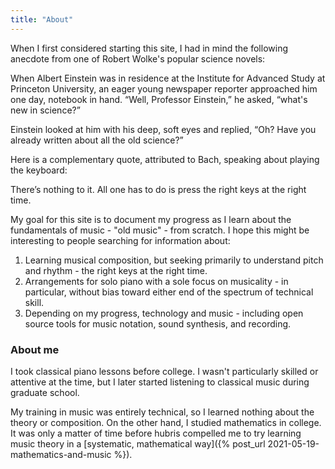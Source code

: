 ```yaml
---
title: "About"
---
```


When I first considered starting this site, I had in mind the following anecdote from one of Robert Wolke's popular science novels:

<div class="media">
<p>When Albert Einstein was in residence at the Institute for Advanced Study at Princeton University, an eager young newspaper reporter approached him one day, notebook in hand. “Well, Professor Einstein,” he asked, “what's new in science?”</p>
  
<p>Einstein looked at him with his deep, soft eyes and replied, “Oh? Have you already written about all the old science?”</p>
</div>



Here is a complementary quote, attributed to Bach, speaking about playing the keyboard:

<div class="media">
<p>There’s nothing to it. All one has to do is press the right keys at the right time.</p>
</div>

My goal for this site is to document my progress as I learn about the fundamentals of music - "old music" - from scratch. I hope this might be interesting to people searching for information about:

1. Learning musical composition, but seeking primarily to understand pitch and rhythm - the right keys at the right time.
2. Arrangements for solo piano with a sole focus on musicality - in particular, without bias toward either end of the spectrum of technical skill.
3. Depending on my progress, technology and music - including open source tools for music notation, sound synthesis, and recording.

### About me

I took classical piano lessons before college. I wasn't particularly skilled or attentive at the time, but I later started listening to classical music during graduate school. 

My training in music was entirely technical, so I learned nothing about the theory or composition. On the other hand, I studied mathematics in college. It was only a matter of time before hubris compelled me to try learning music theory in a [systematic, mathematical way]({% post_url 2021-05-19-mathematics-and-music %}).
